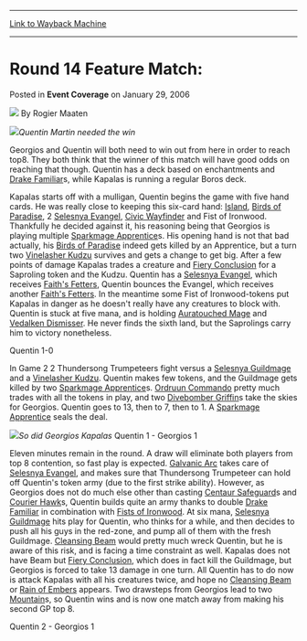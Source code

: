 
---
[Link to Wayback Machine](https://web.archive.org/web/20220123085135/https://magic.wizards.com/en/articles/archive/event-coverage/round-14-feature-match-2006-01-29)

[_metadata_:author]:- "Rogier Maaten"
[_metadata_:description]:- "Quentin Martin needed the win Georgios and Quentin will both need to win out from here in order to reach top8. They both think that the winner of this match will have good odds on reaching that though. Quentin has a deck based on enchantments and Drake Familiars, while Kapalas is running a regular Boros deck. Kapalas starts off with a mulligan, Quentin begins the game with"
[_metadata_:generator]:- "Drupal 7 (http://drupal.org)"
[_metadata_:node]:- "556926"
[_metadata_:publish_date]:- "2006-01-29"
[_metadata_:source]:- "div-main-content"
[_metadata_:title]:- "Round 14 Feature Match:"
[_metadata_:wayback_capture_timestamp]:- "2022-01-23 08:51:35"
[_metadata_:wayback_raw_url]:- "https://web.archive.org/web/20220123085135id_/https://magic.wizards.com/en/articles/archive/event-coverage/round-14-feature-match-2006-01-29"
[_metadata_:wayback_url]:- "https://magic.wizards.com/en/articles/archive/event-coverage/round-14-feature-match-2006-01-29"
---


Round 14 Feature Match:
=======================



 Posted in **Event Coverage**
 on January 29, 2006 






![](https://media.magic.wizards.com/styles/auth_small/public/generic-avatar-150_160.png)
By Rogier Maaten












![](https://media.magic.wizards.com/image_legacy_migration/sideboard/images/gphass06/fm14_1.jpg)*Quentin Martin needed the win*


Georgios and Quentin will both need to win out from here in order to reach top8. They both think that the winner of this match will have good odds on reaching that though. Quentin has a deck based on enchantments and [Drake Familiar](https://gatherer.wizards.com/Pages/Card/Details.aspx?name=Drake+Familiar)s, while Kapalas is running a regular Boros deck.


Kapalas starts off with a mulligan, Quentin begins the game with five hand cards. He was really close to keeping this six-card hand: [Island](https://gatherer.wizards.com/Pages/Card/Details.aspx?name=Island), [Birds of Paradise](https://gatherer.wizards.com/Pages/Card/Details.aspx?name=Birds+of+Paradise), 2 [Selesnya Evangel](https://gatherer.wizards.com/Pages/Card/Details.aspx?name=Selesnya+Evangel), [Civic Wayfinder](https://gatherer.wizards.com/Pages/Card/Details.aspx?name=Civic+Wayfinder) and Fist of Ironwood. Thankfully he decided against it, his reasoning being that Georgios is playing multiple [Sparkmage Apprentice](https://gatherer.wizards.com/Pages/Card/Details.aspx?name=Sparkmage+Apprentice)s. His opening hand is not that bad actually, his [Birds of Paradise](https://gatherer.wizards.com/Pages/Card/Details.aspx?name=Birds+of+Paradise) indeed gets killed by an Apprentice, but a turn two [Vinelasher Kudzu](https://gatherer.wizards.com/Pages/Card/Details.aspx?name=Vinelasher+Kudzu) survives and gets a change to get big. After a few points of damage Kapalas trades a creature and [Fiery Conclusion](https://gatherer.wizards.com/Pages/Card/Details.aspx?name=Fiery+Conclusion) for a Saproling token and the Kudzu. Quentin has a [Selesnya Evangel](https://gatherer.wizards.com/Pages/Card/Details.aspx?name=Selesnya+Evangel), which receives [Faith's Fetters](https://gatherer.wizards.com/Pages/Card/Details.aspx?name=Faith%27s+Fetters), Quentin bounces the Evangel, which receives another [Faith's Fetters](https://gatherer.wizards.com/Pages/Card/Details.aspx?name=Faith%27s+Fetters). In the meantime some Fist of Ironwood-tokens put Kapalas in danger as he doesn't really have any creatures to block with. Quentin is stuck at five mana, and is holding [Auratouched Mage](https://gatherer.wizards.com/Pages/Card/Details.aspx?name=Auratouched+Mage) and [Vedalken Dismisser](https://gatherer.wizards.com/Pages/Card/Details.aspx?name=Vedalken+Dismisser). He never finds the sixth land, but the Saprolings carry him to victory nonetheless.


Quentin 1-0


In Game 2 2 Thundersong Trumpeteers fight versus a [Selesnya Guildmage](https://gatherer.wizards.com/Pages/Card/Details.aspx?name=Selesnya+Guildmage) and a [Vinelasher Kudzu](https://gatherer.wizards.com/Pages/Card/Details.aspx?name=Vinelasher+Kudzu). Quentin makes few tokens, and the Guildmage gets killed by two [Sparkmage Apprentice](https://gatherer.wizards.com/Pages/Card/Details.aspx?name=Sparkmage+Apprentice)s. [Ordruun Commando](https://gatherer.wizards.com/Pages/Card/Details.aspx?name=Ordruun+Commando) pretty much trades with all the tokens in play, and two [Divebomber Griffin](https://gatherer.wizards.com/Pages/Card/Details.aspx?name=Divebomber+Griffin)s take the skies for Georgios. Quentin goes to 13, then to 7, then to 1. A [Sparkmage Apprentice](https://gatherer.wizards.com/Pages/Card/Details.aspx?name=Sparkmage+Apprentice) seals the deal.


![](https://media.magic.wizards.com/image_legacy_migration/sideboard/images/gphass06/fm14_2.jpg)*So did Georgios Kapalas*
Quentin 1 - Georgios 1


Eleven minutes remain in the round. A draw will eliminate both players from top 8 contention, so fast play is expected. [Galvanic Arc](https://gatherer.wizards.com/Pages/Card/Details.aspx?name=Galvanic+Arc) takes care of [Selesnya Evangel](https://gatherer.wizards.com/Pages/Card/Details.aspx?name=Selesnya+Evangel), and makes sure that Thundersong Trumpeteer can hold off Quentin's token army (due to the first strike ability). However, as Georgios does not do much else other than casting [Centaur Safeguard](https://gatherer.wizards.com/Pages/Card/Details.aspx?name=Centaur+Safeguard)s and [Courier Hawk](https://gatherer.wizards.com/Pages/Card/Details.aspx?name=Courier+Hawk)s, Quentin builds quite an army thanks to double [Drake Familiar](https://gatherer.wizards.com/Pages/Card/Details.aspx?name=Drake+Familiar) in combination with [Fists of Ironwood](https://gatherer.wizards.com/Pages/Card/Details.aspx?name=Fists+of+Ironwood). At six mana, [Selesnya Guildmage](https://gatherer.wizards.com/Pages/Card/Details.aspx?name=Selesnya+Guildmage) hits play for Quentin, who thinks for a while, and then decides to push all his guys in the red-zone, and pump all of them with the fresh Guildmage. [Cleansing Beam](https://gatherer.wizards.com/Pages/Card/Details.aspx?name=Cleansing+Beam) would pretty much wreck Quentin, but he is aware of this risk, and is facing a time constraint as well. Kapalas does not have Beam but [Fiery Conclusion](https://gatherer.wizards.com/Pages/Card/Details.aspx?name=Fiery+Conclusion), which does in fact kill the Guildmage, but Georgios is forced to take 13 damage in one turn. All Quentin has to do now is attack Kapalas with all his creatures twice, and hope no [Cleansing Beam](https://gatherer.wizards.com/Pages/Card/Details.aspx?name=Cleansing+Beam) or [Rain of Embers](https://gatherer.wizards.com/Pages/Card/Details.aspx?name=Rain+of+Embers) appears. Two drawsteps from Georgios lead to two [Mountain](https://gatherer.wizards.com/Pages/Card/Details.aspx?name=Mountain)s, so Quentin wins and is now one match away from making his second GP top 8.


Quentin 2 - Georgios 1








